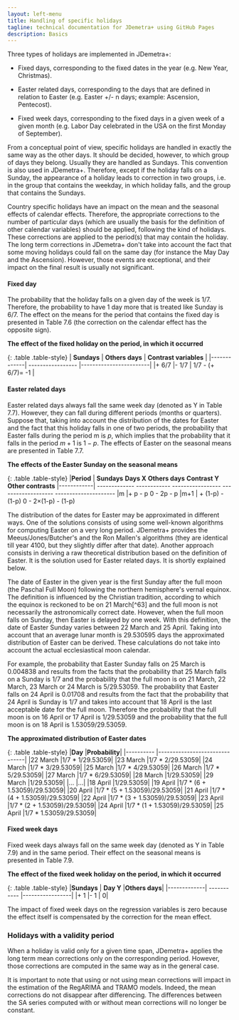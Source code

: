 ```yaml
---
layout: left-menu
title: Handling of specific holidays
tagline: technical documentation for JDemetra+ using GitHub Pages
description: Basics
---
```

Three types of holidays are implemented in JDemetra+:

-   Fixed days, corresponding to the fixed dates in the year (e.g. New
    Year, Christmas).

-   Easter related days, corresponding to the days that are defined in
    relation to Easter (e.g. Easter +/- n days; example: Ascension,
    Pentecost).

-   Fixed week days, corresponding to the fixed days in a given week of
    a given month (e.g. Labor Day celebrated in the USA on the first
    Monday of September).

From a conceptual point of view, specific holidays are handled in
exactly the same way as the other days. It should be decided, however,
to which group of days they belong. Usually they are handled as Sundays.
This convention is also used in JDemetra+. Therefore, except if the
holiday falls on a Sunday, the appearance of a holiday leads to
correction in two groups, i.e. in the group that contains the weekday,
in which holiday falls, and the group that contains the Sundays.

Country specific holidays have an impact on the mean and the seasonal
effects of calendar effects. Therefore, the appropriate corrections to
the number of particular days (which are usually the basis for the
definition of other calendar variables) should be applied, following the
kind of holidays. These corrections are applied to the period(s) that
may contain the holiday. The long term corrections in JDemetra+ don\'t
take into account the fact that some moving holidays could fall on the
same day (for instance the May Day and the Ascension). However, those
events are exceptional, and their impact on the final result is usually
not significant.

#### Fixed day

The probability that the holiday falls on a given day of the week is
1/7. Therefore, the probability to have 1 day more that is treated like
Sunday is 6/7. The effect on the means for the period that contains the
fixed day is presented in Table 7.6 (the correction on the calendar
effect has the opposite sign).

**The effect of the fixed holiday on the period, in which it occurred**

{: .table .table-style}
  | **Sundays** |  **Others days**  | **Contrast variables** |
  |-------------| ----------------- |------------------------|
  |+ 6/7        |- 1/7              | 1/7 - (+ 6/7)= -1      |

#### Easter related days

Easter related days always fall the same week day (denoted as Y in Table
7.7). However, they can fall during different periods (months or
quarters). Suppose that, taking into account the distribution of the
dates for Easter and the fact that this holiday falls in one of two
periods, the probability that Easter falls during the period
$\text{m\ }$is $p$, which implies that the probability that it falls in
the period $m + 1$ is $1 - p$. The effects of Easter on the seasonal
means are presented in Table 7.7.

**The effects of the Easter Sunday on the seasonal means**

{: .table .table-style}
  |**Period**  | **Sundays**   **Days X**   **Others days**   **Contrast Y**      **Other contrasts**
  |------------| ------------- ------------ ----------------- ------------------- ---------------------
  |m            |\+ p          \- p         0                 \- 2p               \- p
  |m+1        |  \+ (1-p)      \- (1-p)     0                 \- 2$\times$(1-p)   \- (1-p)

The distribution of the dates for Easter may be approximated in
different ways. One of the solutions consists of using some well-known
algorithms for computing Easter on a very long period. JDemetra+
provides the Meeus/Jones/Butcher\'s and the Ron Mallen\'s algorithms
(they are identical till year 4100, but they slightly differ after that
date). Another approach consists in deriving a raw theoretical
distribution based on the definition of Easter. It is the solution used
for Easter related days. It is shortly explained below.

The date of Easter in the given year is the first Sunday after the full
moon (the Paschal Full Moon) following the northern hemisphere\'s vernal
equinox. The definition is influenced by the Christian tradition,
according to which the equinox is reckoned to be on 21 March[^63] and
the full moon is not necessarily the astronomically correct date.
However, when the full moon falls on Sunday, then Easter is delayed by
one week. With this definition, the date of Easter Sunday varies between
22 March and 25 April. Taking into account that an average lunar month
is $29.53059$5 days the approximated distribution of Easter can be
derived. These calculations do not take into account the actual
ecclesiastical moon calendar.

For example, the probability that Easter Sunday falls on 25 March is
0.004838 and results from the facts that the probability that 25 March
falls on a Sunday is $1/7$ and the probability that the full moon is on
21 March, 22 March, 23 March or 24 March is $5/29.53059$. The
probability that Easter falls on 24 April is 0.01708 and results from
the fact that the probability that 24 April is Sunday is $1/7$ and takes
into account that 18 April is the last acceptable date for the full
moon. Therefore the probability that the full moon is on 16 April or 17
April is $1/29.53059$ and the probability that the full moon is on 18
April is $1.53059/29.53059$.

**The approximated distribution of Easter dates**

{: .table .table-style}
  |**Day**    |**Probability**|
  |---------- |-------------------------------|
  |22 March   |1/7 \* 1/29.53059|
  |23 March   |1/7 \* 2/29.53059|
  |24 March   |1/7 \* 3/29.53059|
  |25 March   |1/7 \* 4/29.53059|
  |26 March   |1/7 \* 5/29.53059|
  |27 March   |1/7 \* 6/29.53059|
  |28 March   |1/29.53059|
  |29 March   |1/29.53059|
  |...        |...|
  |18 April   |1/29.53059|
  |19 April   |1/7 \* (6 + 1.53059)/29.53059|
  |20 April   |1/7 \* (5 + 1.53059)/29.53059|
  |21 April   |1/7 \* (4 + 1.53059)/29.53059|
  |22 April   |1/7 \* (3 + 1.53059)/29.53059|
  |23 April   |1/7 \* (2 + 1.53059)/29.53059|
  |24 April   |1/7 \* (1 + 1.53059)/29.53059|
  |25 April   |1/7 \* 1.53059/29.53059|

#### Fixed week days

Fixed week days always fall on the same week day (denoted as Y in Table
7.9) and in the same period. Their effect on the seasonal means is
presented in Table 7.9.

**The effect of the fixed week holiday on the period, in which
it occurred**

{: .table .table-style}
  |**Sundays**  | **Day Y**   |**Others days**|
  |-------------| ----------- |-----------------|
  |+ 1          |- 1          | 0|

The impact of fixed week days on the regression variables is zero
because the effect itself is compensated by the correction for the mean
effect.

### Holidays with a validity period

When a holiday is valid only for a given time span, JDemetra+ applies
the long term mean corrections only on the corresponding period.
However, those corrections are computed in the same way as in the
general case.

It is important to note that using or not using mean corrections will
impact in the estimation of the RegARIMA and TRAMO models. Indeed, the
mean corrections do not disappear after differencing. The differences
between the SA series computed with or without mean corrections will no
longer be constant.